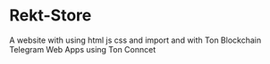 # Rekt-Store
A website with using html js css and import and with Ton Blockchain Telegram Web Apps using Ton Conncet 
